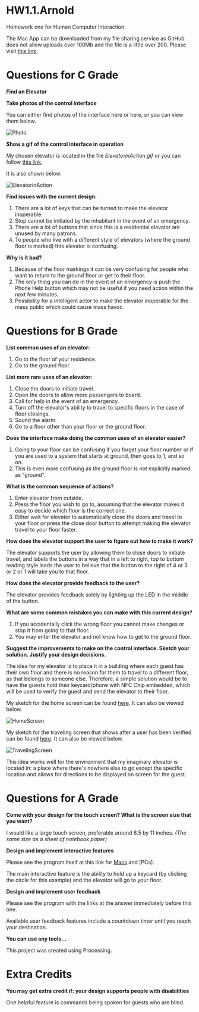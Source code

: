 # HW1.1.Arnold
Homework one for Human Computer Interaction

The Mac App can be downloaded from my file sharing service as GitHub does not allow uploads over 100Mb and the file is a little over 200. Please visit [this link](https://www.icloud.com/iclouddrive/03M8MvtftGkZHrbDkMNQ5ZNDQ#HCI%5FHomework1%5FAaronA); 

# Questions for C Grade

**Find an Elevator**

**Take photos of the control interface**

You can either find photos of the interface here or here, or you can view them below.

![Photo](Link) 


**Show a gif of the control interface in operation**

My chosen elevator is located in the file *ElevatorinAction.gif* or you can follow [this link](https://github.com/apape97/HCI-Homework1/blob/master/ElevatorinAction.gif). 

It is also shown below: 

![ElevatorinAction](https://raw.githubusercontent.com/apape97/HCI-Homework1/master/ElevatorinAction.gif)

**Find issues with the current design:**

1. There are a lot of keys that can be turned to make the elevator inoperable. 
2. Stop cannot be initiated by the inhabitant in the event of an emergency. 
3. There are a lot of buttons that since this is a residential elevator are unused by many patrons. 
4. To people who live with a different style of elevators (where the ground floor is marked) this elevator is confusing. 

**Why is it bad?**

1. Because of the floor markings it can be very confusing for people who want to return to the ground floor or get to their floor. 
2. The only thing you can do in the event of an emergency is push the Phone Help button which may not be useful if you need action within the next few minutes. 
3. Possibility for a intelligent actor to make the elevator inoperable for the mass public which could cause mass havoc. 

# Questions for B Grade

**List common uses of an elevator:**

1. Go to the floor of your residence. 
2. Go to the ground floor. 

**List more rare uses of an elevator:**

1. Close the doors to initiate travel. 
2. Open the doors to allow more passengers to board. 
3. Call for help in the event of an emergency. 
4. Turn off the elevator's ability to travel to specific floors in the case of floor closings. 
5. Sound the alarm. 
6. Go to a floor other than your floor or the ground floor. 

**Does the interface make doing the common uses of an elevator easier?**

1. Going to your floor can be confusing if you forget your floor number or if you are used to a system that starts at ground, then goes to 1, and so on. 
2. This is even more confusing as the ground floor is not explicitly marked as "ground". 

**What is the common sequence of actions?**

1. Enter elevator from outside. 
2. Press the floor you wish to go to, assuming that the elevator makes it easy to decide which floor is the correct one. 
3. Either wait for elevator to automatically close the doors and travel to your floor *or* press the close door button to attempt making the elevator travel to your floor faster. 

**How does the elevator support the user to figure out how to make it work?**

The elevator supports the user by allowing them to close doors to initiate travel, and labels the buttons in a way that in a left to right, top to bottom reading style leads the user to believe that the button to the right of 4 or 3 or 2 or 1 will take you to that floor. 

**How does the elevator provide feedback to the user?**

The elevator provides feedback solely by lighting up the LED in the middle of the button. 

**What are some common mistakes you can make with this current design?**

1. If you accidentally click the wrong floor you cannot make changes or stop it from going to that floor. 
2. You may enter the elevator and not know how to get to the ground floor. 

**Suggest the improvements to make on the control interface. Sketch your solution. Justify your design decisions.**

The idea for my elevator is to place it in a building where each guest has their own floor and there is no reason for them to travel to a different floor, as that belongs to someone else. Therefore, a simple solution would be to have the guests hold their keycard/phone with NFC Chip embedded, which will be used to verify the guest and send the elevator to their floor. 

My sketch for the home screen can be found [here](https://raw.githubusercontent.com/apape97/HCI-Homework1/master/HomeScreen.png). It can also be viewed below. 

![HomeScreen](https://raw.githubusercontent.com/apape97/HCI-Homework1/master/HomeScreen.png) 

My sketch for the traveling screen that shows after a user has been verified can be found [here](https://raw.githubusercontent.com/apape97/HCI-Homework1/master/TravelingScreen.png). It can also be viewed below. 

![TravelingScreen](https://raw.githubusercontent.com/apape97/HCI-Homework1/master/TravelingScreen.png) 

This idea works well for the environment that my imaginary elevator is located in: a place where there's nowhere else to go except the specific location and allows for directions to be displayed on screen for the guest. 

# Questions for A Grade

**Come with your design for the touch screen? What is the screen size that you want?**

I would like a large touch screen, preferable around 8.5 by 11 inches. *(The same size as a sheet of notebook paper)*

**Design and implement interactive features** 

Please see the program itself at this link for [Macs](https://www.icloud.com/iclouddrive/03M8MvtftGkZHrbDkMNQ5ZNDQ#HCI%5FHomework1%5FAaronA) and [PCs]. 

The main interactive feature is the ability to hold up a keycard (by clicking the circle for this example) and the elevator will go to your floor. 

**Design and implement user feedback** 

Please see the program with the links at the answer immediately before this one. 

Available user feedback features include a countdown timer until you reach your destination. 

**You can use any tools...**

This project was created using Processing. 

# Extra Credits

**You may get extra credit if: your design supports people with disabilities**

One helpful feature is commands being spoken for guests who are blind. 
